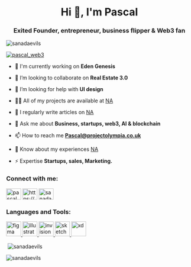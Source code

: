 <h1 align="center">Hi 👋, I'm Pascal</h1>
<h3 align="center">Exited Founder, entrepreneur, business flipper & Web3 fan</h3>

<p align="left"> <img src="https://komarev.com/ghpvc/?username=sanadaevils&label=Profile%20views&color=0e75b6&style=flat" alt="sanadaevils" /> </p>

<p align="left"> <a href="https://twitter.com/pascal_web3" target="blank"><img src="https://img.shields.io/twitter/follow/pascal_web3?logo=twitter&style=for-the-badge" alt="pascal_web3" /></a> </p>

- 🔭 I'm currently working on **Eden Genesis**

- 👯 I’m looking to collaborate on **Real Estate 3.0**

- 🤝 I’m looking for help with **UI design**

- 👨‍💻 All of my projects are available at [NA](NA)

- 📝 I regularly write articles on [NA](NA)

- 💬 Ask me about **Business, startups, web3, AI & blockchain**

- 📫 How to reach me **Pascal@projectolympia.co.uk**

- 📄 Know about my experiences [NA](NA)

- ⚡ Expertise **Startups, sales, Marketing.**

<h3 align="left">Connect with me:</h3>
<p align="left">
<a href="https://twitter.com/pascal_web3" target="blank"><img align="center" src="https://raw.githubusercontent.com/rahuldkjain/github-profile-readme-generator/master/src/images/icons/Social/twitter.svg" alt="pascal_web3" height="30" width="40" /></a>
<a href="https://linkedin.com/in/https://www.linkedin.com/in/pascal-pert/" target="blank"><img align="center" src="https://raw.githubusercontent.com/rahuldkjain/github-profile-readme-generator/master/src/images/icons/Social/linked-in-alt.svg" alt="https://www.linkedin.com/in/pascal-pert/" height="30" width="40" /></a>
<a href="https://instagram.com/sanadaevils" target="blank"><img align="center" src="https://raw.githubusercontent.com/rahuldkjain/github-profile-readme-generator/master/src/images/icons/Social/instagram.svg" alt="sanadaevils" height="30" width="40" /></a>
</p>

<h3 align="left">Languages and Tools:</h3>
<p align="left"> <a href="https://www.figma.com/" target="_blank" rel="noreferrer"> <img src="https://www.vectorlogo.zone/logos/figma/figma-icon.svg" alt="figma" width="40" height="40"/> </a> <a href="https://www.adobe.com/in/products/illustrator.html" target="_blank" rel="noreferrer"> <img src="https://www.vectorlogo.zone/logos/adobe_illustrator/adobe_illustrator-icon.svg" alt="illustrator" width="40" height="40"/> </a> <a href="https://www.invisionapp.com/" target="_blank" rel="noreferrer"> <img src="https://www.vectorlogo.zone/logos/invisionapp/invisionapp-icon.svg" alt="invision" width="40" height="40"/> </a> <a href="https://www.sketch.com/" target="_blank" rel="noreferrer"> <img src="https://www.vectorlogo.zone/logos/sketchapp/sketchapp-icon.svg" alt="sketch" width="40" height="40"/> </a> <a href="https://www.adobe.com/products/xd.html" target="_blank" rel="noreferrer"> <img src="https://cdn.worldvectorlogo.com/logos/adobe-xd.svg" alt="xd" width="40" height="40"/> </a> </p>



<p>&nbsp;<img align="center" src="https://github-readme-stats.vercel.app/api?username=sanadaevils&show_icons=true&locale=en" alt="sanadaevils" /></p>

<p><img align="center" src="https://github-readme-streak-stats.herokuapp.com/?user=sanadaevils&" alt="sanadaevils" /></p>
